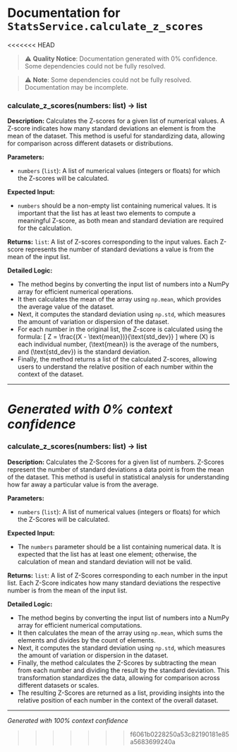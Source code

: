 # Documentation for `StatsService.calculate_z_scores`

<<<<<<< HEAD
> ⚠️ **Quality Notice**: Documentation generated with 0% confidence. Some dependencies could not be fully resolved.


> ⚠️ **Note**: Some dependencies could not be fully resolved. Documentation may be incomplete.
### calculate_z_scores(numbers: list) -> list

**Description:**
Calculates the Z-scores for a given list of numerical values. A Z-score indicates how many standard deviations an element is from the mean of the dataset. This method is useful for standardizing data, allowing for comparison across different datasets or distributions.

**Parameters:**
- `numbers` (`list`): A list of numerical values (integers or floats) for which the Z-scores will be calculated.

**Expected Input:**
- `numbers` should be a non-empty list containing numerical values. It is important that the list has at least two elements to compute a meaningful Z-score, as both mean and standard deviation are required for the calculation.

**Returns:**
`list`: A list of Z-scores corresponding to the input values. Each Z-score represents the number of standard deviations a value is from the mean of the input list.

**Detailed Logic:**
- The method begins by converting the input list of numbers into a NumPy array for efficient numerical operations.
- It then calculates the mean of the array using `np.mean`, which provides the average value of the dataset.
- Next, it computes the standard deviation using `np.std`, which measures the amount of variation or dispersion of the dataset.
- For each number in the original list, the Z-score is calculated using the formula: 
  \[
  Z = \frac{(X - \text{mean})}{\text{std\_dev}}
  \]
  where \(X\) is each individual number, \(\text{mean}\) is the average of the numbers, and \(\text{std\_dev}\) is the standard deviation.
- Finally, the method returns a list of the calculated Z-scores, allowing users to understand the relative position of each number within the context of the dataset.

---
*Generated with 0% context confidence*
=======
### calculate_z_scores(numbers: list) -> list

**Description:**
Calculates the Z-Scores for a given list of numbers. Z-Scores represent the number of standard deviations a data point is from the mean of the dataset. This method is useful in statistical analysis for understanding how far away a particular value is from the average.

**Parameters:**
- `numbers` (`list`): A list of numerical values (integers or floats) for which the Z-Scores will be calculated.

**Expected Input:**
- The `numbers` parameter should be a list containing numerical data. It is expected that the list has at least one element; otherwise, the calculation of mean and standard deviation will not be valid.

**Returns:**
`list`: A list of Z-Scores corresponding to each number in the input list. Each Z-Score indicates how many standard deviations the respective number is from the mean of the input list.

**Detailed Logic:**
- The method begins by converting the input list of numbers into a NumPy array for efficient numerical computations.
- It then calculates the mean of the array using `np.mean`, which sums the elements and divides by the count of elements.
- Next, it computes the standard deviation using `np.std`, which measures the amount of variation or dispersion in the dataset.
- Finally, the method calculates the Z-Scores by subtracting the mean from each number and dividing the result by the standard deviation. This transformation standardizes the data, allowing for comparison across different datasets or scales.
- The resulting Z-Scores are returned as a list, providing insights into the relative position of each number in the context of the overall dataset.

---
*Generated with 100% context confidence*
>>>>>>> f6061b0228250a53c82190181e85a5683699240a
